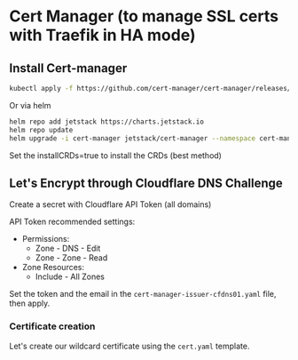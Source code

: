 # Cert Manager (to manage SSL certs with Traefik in HA mode)

## Install Cert-manager

```bash
kubectl apply -f https://github.com/cert-manager/cert-manager/releases/download/v1.15.2/cert-manager.yaml
```

Or via helm

```bash
helm repo add jetstack https://charts.jetstack.io
helm repo update
helm upgrade -i cert-manager jetstack/cert-manager --namespace cert-manager --create-namespace --set crds.enabled=true --set crds.keep=true --set dns01RecursiveNameserversOnly=true --set dns01RecursiveNameservers=8.8.8.8:53\,1.1.1.1:53 # extraArgs='{--dns01-recursive-nameservers-only,--dns01-recursive-nameservers=8.8.8.8:53,1.1.1.1:53}'
```

Set the installCRDs=true to install the CRDs (best method)

## Let's Encrypt through Cloudflare DNS Challenge

Create a secret with Cloudflare API Token (all domains)

API Token recommended settings:

- Permissions:
  - Zone - DNS - Edit
  - Zone - Zone - Read
- Zone Resources:
  - Include - All Zones

Set the token and the email in the `cert-manager-issuer-cfdns01.yaml` file, then apply.

### Certificate creation

Let's create our wildcard certificate using the `cert.yaml` template.
